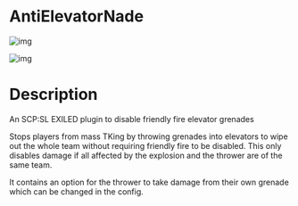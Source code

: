 # AntiElevatorNade
![img](https://img.shields.io/github/downloads/TemmieGamerGuy/AntiElevatorNade/total.svg)

![img](https://img.shields.io/github/downloads/warden161/AntiElevatorNade/total.svg)

# Description
 An SCP:SL EXILED plugin to disable friendly fire elevator grenades
 
 Stops players from mass TKing by throwing grenades into elevators to wipe out the whole team without requiring friendly fire to be disabled.
 This only disables damage if all affected by the explosion and the thrower are of the same team.
 
 It contains an option for the thrower to take damage from their own grenade which can be changed in the config.
